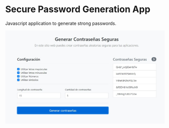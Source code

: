 # Secure Password Generation App
Javascript application to generate strong passwords.

![Main User Interface](https://github.com/Itensoft/secure-password-generation/blob/master/UserInterfaceMain.jpg)